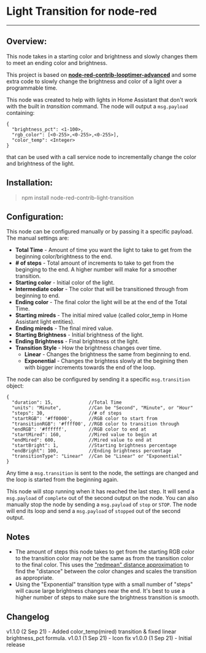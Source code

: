 # Light Transition for node-red

----------------------------

## **Overview:**

This node takes in a starting color and brightness and slowly changes them to meet an ending color and brightness.

This project is based on **[node-red-contrib-looptimer-advanced](https://github.com/Haxiboy/node-red-contrib-looptimer-advanced)** and some extra code to slowly change the brightness and color of a light over a programmable time.

This node was created to help with lights in Home Assistant that don't work with the built in _transition_ command.  The node will output a ```msg.payload``` containing:
``` 
{
  "brightness_pct": <1-100>,
  "rgb_color": [<0-255>,<0-255>,<0-255>],
  "color_temp": <Integer>
}
```

that can be used with a call service node to incrementally change the color and brightness of the light.

## **Installation:**
> npm install node-red-contrib-light-transition

## **Configuration:**
This node can be configured manually or by passing it a specific payload.  The manual settings are:
- **Total Time** - Amount of time you want the light to take to get from the beginning color/brightness to the end.
- **\# of steps** - Total amount of increments to take to get from the beginging to the end. A higher number will make for a smoother transition.
- **Starting color** - Initial color of the light.
- **Intermediate color** - The color that will be transitioned through from beginning to end.
- **Ending color** - The final color the light will be at the end of the Total Time.
- **Starting mireds** - The initial mired value (called color_temp in Home Assistant light entities).
- **Ending mireds** - The final mired value.
- **Starting Brightness** - Initial brightness of the light.
- **Ending Brightness** - Final brightness ot the light.
- **Transition Style** - How the brightness changes over time.
  - **Linear** - Changes the brightness the same from beginning to end.
  - **Exponential** - Changes the brightess slowly at the begining then with bigger increments towards the end of the loop.

The node can also be configured by sending it a specific ```msg.transition``` object:
``` 
{
  "duration": 15,             //Total Time
  "units": "Minute",          //Can be "Second", "Minute", or "Hour"
  "steps": 30,                //# of steps
  "startRGB": '#ff0000',      //RGB color to start from
  "transitionRGB": '#ffff00', //RGB color to transition through
  "endRGB": '#ffffff',        //RGB color to end at
  "startMired": 160,          //Mired value to begin at
  "endMired": 600,            //Mired value to end at
  "startBright": 1,           //Starting brightness percentage
  "endBright": 100,           //Ending brightness percentage
  "transitionType": "Linear"  //Can be "Linear" or "Exponential"
}
```
Any time a ```msg.transition``` is sent to the node, the settings are changed and the loop is started from the beginning again.

This node will stop running when it has reached the last step.  It will send a ```msg.payload``` of ```complete``` out of the second output on the node.
You can also manually stop the node by sending a ```msg.payload``` of ```stop``` or ```STOP```.  The node will end its loop and send a ```msg.payload``` of ```stopped``` out of the second output.

## **Notes**
- The amount of steps this node takes to get from the starting RGB color to the transition color may not be the same as from the transition color to the final color.  This uses the ["redmean" distance approximation](https://en.wikipedia.org/wiki/Color_difference#sRGB) to find the "distance" between the color changes and scales the transition as appropriate.
- Using the "Exponential" transition type with a small number of "steps" will cause large brightness changes near the end.  It's best to use a higher number of steps to make sure the brightness transition is smooth.

## **Changelog**
v1.1.0 (2 Sep 21) - Added color_temp(mired) transition & fixed linear brightness_pct formula.
v1.0.1 (1 Sep 21) - Icon fix
v1.0.0 (1 Sep 21) - Initial release
